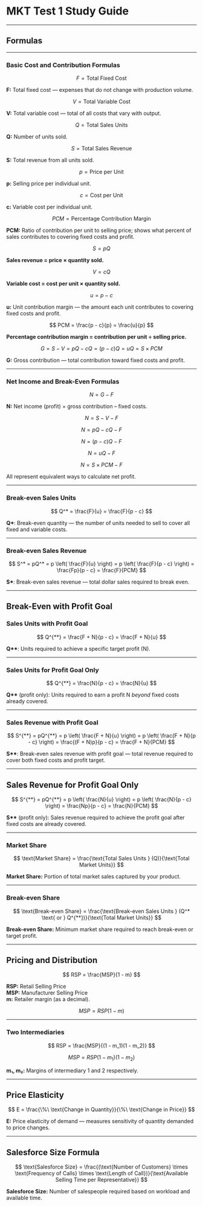 # MKT Test 1 Study Guide

---

## Formulas 

---

### Basic Cost and Contribution Formulas

$$  
F = \text{Total Fixed Cost}  
$$  

**F:** Total fixed cost — expenses that do not change with production volume.  

$$  
V = \text{Total Variable Cost}  
$$  

**V:** Total variable cost — total of all costs that vary with output.  

$$  
Q = \text{Total Sales Units}  
$$  

**Q:** Number of units sold.  

$$  
S = \text{Total Sales Revenue}  
$$  

**S:** Total revenue from all units sold.  

$$  
p = \text{Price per Unit}  
$$  

**p:** Selling price per individual unit.  

$$  
c = \text{Cost per Unit}  
$$  

**c:** Variable cost per individual unit.  

$$  
PCM = \text{Percentage Contribution Margin}  
$$  

**PCM:** Ratio of contribution per unit to selling price; shows what percent of sales contributes to covering fixed costs and profit.  

$$  
S = pQ  
$$  

**Sales revenue = price × quantity sold.**  

$$  
V = cQ  
$$  

**Variable cost = cost per unit × quantity sold.**  

$$  
u = p - c  
$$  

**u:** Unit contribution margin — the amount each unit contributes to covering fixed costs and profit.  

$$  
PCM = \frac{p - c}{p} = \frac{u}{p}  
$$  

**Percentage contribution margin = contribution per unit ÷ selling price.**  

$$  
G = S - V = pQ - cQ = (p - c)Q = uQ = S \times PCM  
$$  

**G:** Gross contribution — total contribution toward fixed costs and profit.  

---

### Net Income and Break-Even Formulas

$$  
N = G - F  
$$  

**N:** Net income (profit) = gross contribution – fixed costs.  

$$  
N = S - V - F  
$$  

$$  
N = pQ - cQ - F  
$$  

$$  
N = (p - c)Q - F  
$$  

$$  
N = uQ - F  
$$  

$$  
N = S \times PCM - F  
$$  

All represent equivalent ways to calculate net profit.  

---

### Break-even Sales Units

$$  
Q^* = \frac{F}{u} = \frac{F}{p - c}  
$$  

**Q\***: Break-even quantity — the number of units needed to sell to cover all fixed and variable costs.  

---

### Break-even Sales Revenue

$$  
S^* = pQ^* = p \left( \frac{F}{u} \right) = p \left( \frac{F}{p - c} \right) = \frac{Fp}{p - c} = \frac{F}{PCM}  
$$  

**S\***: Break-even sales revenue — total dollar sales required to break even.  

---

## Break-Even with Profit Goal

### Sales Units with Profit Goal

$$  
Q^{**} = \frac{F + N}{p - c} = \frac{F + N}{u}  
$$  

**Q\*\***: Units required to achieve a specific target profit (N).  

---

### Sales Units for Profit Goal Only

$$  
Q^{**} = \frac{N}{p - c} = \frac{N}{u}  
$$  

**Q\*\*** (profit only): Units required to earn a profit N *beyond* fixed costs already covered.  

---

### Sales Revenue with Profit Goal

$$  
S^{**} = pQ^{**} = p \left( \frac{F + N}{u} \right) = p \left( \frac{F + N}{p - c} \right) = \frac{(F + N)p}{p - c} = \frac{F + N}{PCM}  
$$  

**S\*\***: Break-even sales revenue with profit goal — total revenue required to cover both fixed costs and profit target.  

---

## Sales Revenue for Profit Goal Only

$$  
S^{**} = pQ^{**} = p \left( \frac{N}{u} \right) = p \left( \frac{N}{p - c} \right) = \frac{Np}{p - c} = \frac{N}{PCM}  
$$  

**S\*\*** (profit only): Sales revenue required to achieve the profit goal after fixed costs are already covered.  

---

### Market Share

$$  
\text{Market Share} = \frac{\text{Total Sales Units } (Q)}{\text{Total Market Units}}  
$$  

**Market Share:** Portion of total market sales captured by your product.  

---

### Break-even Share

$$  
\text{Break-even Share} = \frac{\text{Break-even Sales Units } (Q^* \text{ or } Q^{**})}{\text{Total Market Units}}  
$$  

**Break-even Share:** Minimum market share required to reach break-even or target profit.  

---

## Pricing and Distribution

$$  
RSP = \frac{MSP}{1 - m}  
$$  

**RSP:** Retail Selling Price  
**MSP:** Manufacturer Selling Price  
**m:** Retailer margin (as a decimal).  

$$  
MSP = RSP(1 - m)  
$$  

---

### Two Intermediaries

$$  
RSP = \frac{MSP}{(1 - m_1)(1 - m_2)}  
$$  

$$  
MSP = RSP(1 - m_1)(1 - m_2)  
$$  

**m₁, m₂:** Margins of intermediary 1 and 2 respectively.  

---

## Price Elasticity

$$  
E = \frac{\%\ \text{Change in Quantity}}{\%\ \text{Change in Price}}  
$$  

**E:** Price elasticity of demand — measures sensitivity of quantity demanded to price changes.  

---

## Salesforce Size Formula

$$  
\text{Salesforce Size} = \frac{(\text{Number of Customers} \times \text{Frequency of Calls} \times \text{Length of Call})}{\text{Available Selling Time per Representative}}  
$$  

**Salesforce Size:** Number of salespeople required based on workload and available time.  